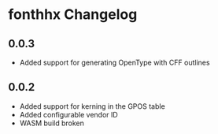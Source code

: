 # fonthhx Changelog

## 0.0.3

* Added support for generating OpenType with CFF outlines

## 0.0.2

* Added support for kerning in the GPOS table
* Added configurable vendor ID
* WASM build broken 

